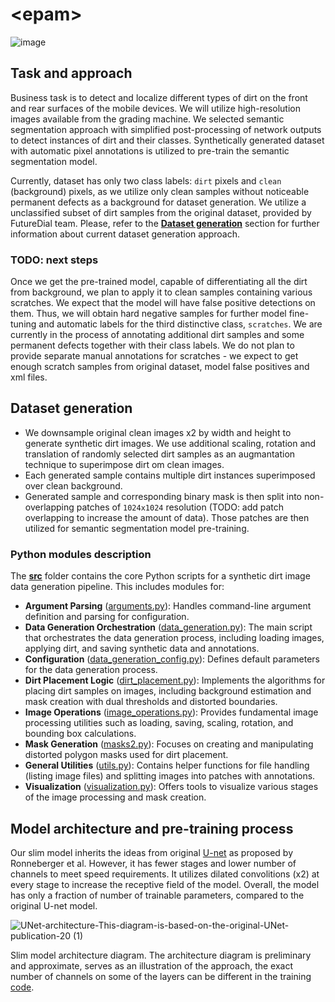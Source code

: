 # \<epam\>
![image](https://github.com/user-attachments/assets/c564dc1b-ef6e-49ef-9771-c8db051600ac)

## Task and approach
Business task is to detect and localize different types of dirt on the front and rear surfaces of the mobile devices.
We will utilize high-resolution images available from the grading machine.
We selected semantic segmentation approach with simplified post-processing of network outputs to detect instances of dirt and their classes.
Synthetically generated dataset with automatic pixel annotations is utilized to pre-train the semantic segmentation model.

Currently, dataset has only two class labels: `dirt` pixels and `clean` (background) pixels, as we utilize only clean samples without noticeable permanent defects as a background for dataset generation. We utilize a unclassified subset of dirt samples from the original dataset, provided by FutureDial team.
Please, refer to the [**Dataset generation**](https://github.com/chencen2000/epam/edit/main/README.md#dataset-generation) section for further information about current dataset generation approach.

### TODO: next steps
Once we get the pre-trained model, capable of differentiating all the dirt from background, we plan to apply it to clean samples containing various scratches.
We  expect that the model will have false positive detections on them. Thus, we will obtain hard negative samples for further model fine-tuning and automatic labels for the third distinctive class, `scratches`.
We are currently in the process of annotating additional dirt samples and some permanent defects together with their class labels. We do not plan to provide separate manual annotations for scratches - we expect to get enough scratch samples from original dataset, model false positives and xml files.

## Dataset generation
- We downsample original clean images x2 by width and height to generate synthetic dirt images. We use additional scaling, rotation and translation of randomly selected dirt samples as an augmantation technique to superimpose dirt om clean images.
- Each generated sample contains multiple dirt instances superimposed over clean background.
- Generated sample and corresponding binary mask is then split into non-overlapping patches of `1024x1024` resolution (TODO: add patch overlapping to increase the amount of data). Those patches are then utilized for semantic segmentation model pre-training.

### Python modules description
The [**src**](https://github.com/chencen2000/epam/tree/develop) folder contains the core Python scripts for a synthetic dirt image data generation pipeline. This includes modules for:

- **Argument Parsing** ([arguments.py](https://github.com/chencen2000/epam/blob/main/src/arguments.py)): Handles command-line argument definition and parsing for configuration.
- **Data Generation Orchestration** ([data_generation.py](https://github.com/chencen2000/epam/blob/main/src/data_generation.py)): The main script that orchestrates the data generation process, including loading images, applying dirt, and saving synthetic data and annotations.
- **Configuration** ([data_generation_config.py](https://github.com/chencen2000/epam/blob/main/src/data_generation_config.py)): Defines default parameters for the data generation process.
- **Dirt Placement Logic** ([dirt_placement.py](https://github.com/chencen2000/epam/blob/main/src/dirt_placement.py)): Implements the algorithms for placing dirt samples on images, including background estimation and mask creation with dual thresholds and distorted boundaries.
- **Image Operations** ([image_operations.py](https://github.com/chencen2000/epam/blob/main/src/image_operations.py)): Provides fundamental image processing utilities such as loading, saving, scaling, rotation, and bounding box calculations.
- **Mask Generation** ([masks2.py](https://github.com/chencen2000/epam/blob/main/src/masks2.py)): Focuses on creating and manipulating distorted polygon masks used for dirt placement.
- **General Utilities** ([utils.py](https://github.com/chencen2000/epam/blob/main/src/utils.py)): Contains helper functions for file handling (listing image files) and splitting images into patches with annotations.
- **Visualization** ([visualization.py](https://github.com/chencen2000/epam/blob/main/src/visualization.py)): Offers tools to visualize various stages of the image processing and mask creation.

## Model architecture and pre-training process
Our slim model inherits the ideas from original [U-net](https://arxiv.org/abs/1505.04597) as proposed by Ronneberger et al. However, it has fewer stages and lower number of channels to meet speed requirements. It utilizes dilated convolitions (x2) at every stage to increase the receptive field of the model. Overall, the model has only a fraction of number of trainable parameters, compared to the original U-net model.

![UNet-architecture-This-diagram-is-based-on-the-original-UNet-publication-20 (1)](https://github.com/user-attachments/assets/d38f1a8c-9f54-4bf4-b292-041244796a40)

Slim model architecture diagram. The architecture diagram is preliminary and approximate, serves as an illustration of the approach, the exact number of channels on some of the layers can be different in the training [code](https://github.com/chencen2000/epam/blob/main/src/training.py).

